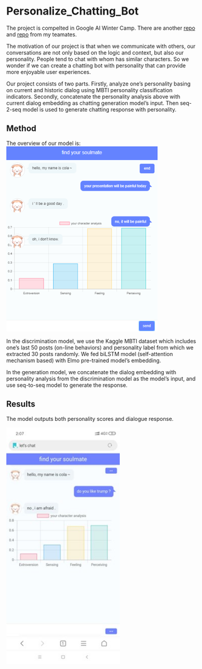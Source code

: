 # Personalize_Chatting_Bot  

The project is compelted in Google AI Winter Camp. There are another [repo](https://github.com/Walleclipse/PersonalityDiscrimination_Chatting) and [repo](https://github.com/xiaotinghe/PCM) from my teamates.

The motivation of our project is that when we communicate with others, our conversations are not only based on the logic and context, but also our personality. People tend to chat with whom has similar characters. So we wonder if we can create a chatting bot with personality that can provide more enjoyable user experiences.

Our project consists of two parts. Firstly, analyze one’s personality basing on current and historic dialog using MBTI personality classification indicators. Secondly, concatenate the personality analysis above with current dialog embedding as chatting generation model’s input. Then seq-2-seq model is used to generate chatting response with personality.

## Method 
The overview of our model is:
<img src="https://github.com/Walleclipse/PersonalityDiscrimination_Chatting/raw/master/demo/chatbot1.png" width="400" >

In the discrimination model, we use the Kaggle MBTI dataset which includes one’s last 50 posts (on-line behaviors) and personality label from which we extracted 30 posts randomly. We fed biLSTM model (self-attention mechanism based) with Elmo pre-trained model’s embedding.

In the generation model, we concatenate the dialog embedding with personality analysis from the discrimination model as the model’s input, and use seq-to-seq model to generate the response.




## Results

The model outputs both personality scores and dialogue response.

<img src="https://github.com/Walleclipse/PersonalityDiscrimination_Chatting/raw/master/demo/chatbot2.jpg" width="300" >

